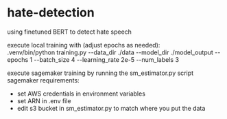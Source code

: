 # hate-detection
using finetuned BERT to detect hate speech

execute local training with (adjust epochs as needed):\
.venv/bin/python training.py --data_dir ./data --model_dir ./model_output --epochs 1 --batch_size 4 --learning_rate 2e-5 --num_labels 3

execute sagemaker training by running the sm_estimator.py script 
sagemaker requirements:
- set AWS credentials in environment variables
- set ARN in .env file
- edit s3 bucket in sm_estimator.py to match where you put the data

